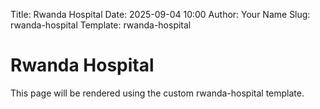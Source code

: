 Title: Rwanda Hospital
Date: 2025-09-04 10:00
Author: Your Name
Slug: rwanda-hospital
Template: rwanda-hospital

# Rwanda Hospital

This page will be rendered using the custom rwanda-hospital template.